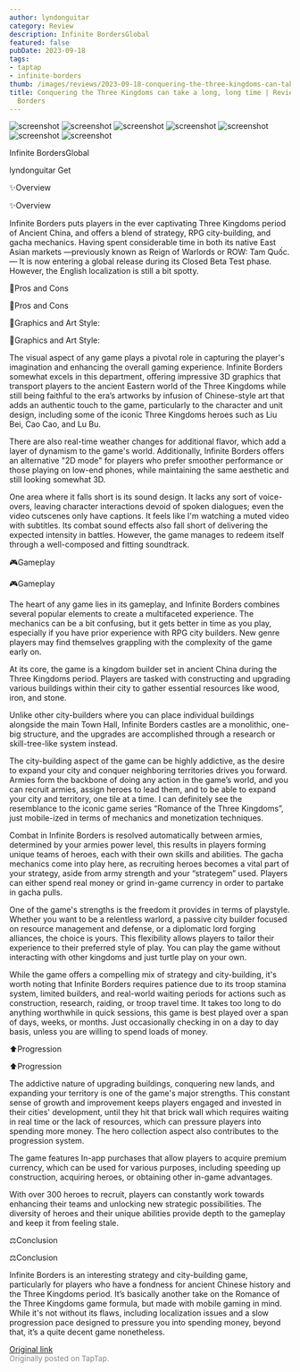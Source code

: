 ```yaml
---
author: lyndonguitar
category: Review
description: Infinite BordersGlobal
featured: false
pubDate: 2023-09-18
tags:
- taptap
- infinite-borders
thumb: /images/reviews/2023-09-18-conquering-the-three-kingdoms-can-take-a-long-long-time--review---infinite-borders-0.avif
title: Conquering the Three Kingdoms can take a long, long time | Review - Infinite
  Borders
---
```


<div class="gallery">
  <img src="/images/reviews/2023-09-18-conquering-the-three-kingdoms-can-take-a-long-long-time--review---infinite-borders-0.avif" alt="screenshot" />
  <img src="/images/reviews/2023-09-18-conquering-the-three-kingdoms-can-take-a-long-long-time--review---infinite-borders-1.avif" alt="screenshot" />
  <img src="/images/reviews/2023-09-18-conquering-the-three-kingdoms-can-take-a-long-long-time--review---infinite-borders-2.avif" alt="screenshot" />
  <img src="/images/reviews/2023-09-18-conquering-the-three-kingdoms-can-take-a-long-long-time--review---infinite-borders-3.avif" alt="screenshot" />
  <img src="/images/reviews/2023-09-18-conquering-the-three-kingdoms-can-take-a-long-long-time--review---infinite-borders-4.avif" alt="screenshot" />
  <img src="/images/reviews/2023-09-18-conquering-the-three-kingdoms-can-take-a-long-long-time--review---infinite-borders-5.avif" alt="screenshot" />
  <img src="/images/reviews/2023-09-18-conquering-the-three-kingdoms-can-take-a-long-long-time--review---infinite-borders-6.avif" alt="screenshot" />
</div>

Infinite BordersGlobal

lyndonguitar
Get

✨Overview

✨Overview

Infinite Borders puts players in the ever captivating Three Kingdoms period of Ancient China, and offers a blend of strategy, RPG city-building, and gacha mechanics. Having spent considerable time in both its native East Asian markets —previously known as Reign of Warlords or ROW: Tam Quốc. — It is now entering a global release during its Closed Beta Test phase. However, the English localization is still a bit spotty.

📌Pros and Cons

📌Pros and Cons

🎨Graphics and Art Style:

🎨Graphics and Art Style:

The visual aspect of any game plays a pivotal role in capturing the player's imagination and enhancing the overall gaming experience. Infinite Borders somewhat excels in this department, offering impressive 3D graphics that transport players to the ancient Eastern world of the Three Kingdoms while still being faithful to the era’s artworks by infusion of Chinese-style art that adds an authentic touch to the game, particularly to the character and unit design, including some of the iconic Three Kingdoms heroes such as Liu Bei, Cao Cao, and Lu Bu.

There are also real-time weather changes for additional flavor, which add a layer of dynamism to the game's world.  Additionally, Infinite Borders offers an alternative "2D mode" for players who prefer smoother performance or those playing on low-end phones, while maintaining the same aesthetic and still looking somewhat 3D.

One area where it falls short is its sound design. It lacks any sort of voice-overs, leaving character interactions devoid of spoken dialogues; even the video cutscenes only have captions. It feels like I'm watching a muted video with subtitles. Its combat sound effects also fall short of delivering the expected intensity in battles. However, the game manages to redeem itself through a well-composed and fitting soundtrack.

🎮Gameplay

🎮Gameplay

The heart of any game lies in its gameplay, and Infinite Borders combines several popular elements to create a multifaceted experience. The mechanics can be a bit confusing, but it gets better in time as you play, especially if you have prior experience with RPG city builders. New genre players may find themselves grappling with the complexity of the game early on.

At its core, the game is a kingdom builder set in ancient China during the Three Kingdoms period. Players are tasked with constructing and upgrading various buildings within their city to gather essential resources like wood, iron, and stone.

Unlike other city-builders where you can place individual buildings alongside the main Town Hall, Infinite Borders castles are a monolithic, one-big structure, and the upgrades are accomplished through a research or skill-tree-like system instead.

The city-building aspect of the game can be highly addictive, as the desire to expand your city and conquer neighboring territories drives you forward. Armies form the backbone of doing any action in the game’s world, and you can recruit armies, assign heroes to lead them, and to be able to expand your city and territory, one tile at a time. I can definitely see the resemblance to the iconic game series “Romance of the Three Kingdoms”, just mobile-ized in terms of mechanics and monetization techniques.

Combat in Infinite Borders is resolved automatically between armies, determined by your armies power level, this results in players forming unique teams of heroes, each with their own skills and abilities. The gacha mechanics come into play here, as recruiting heroes becomes a vital part of your strategy, aside from army strength and your “strategem” used. Players can either spend real money or grind in-game currency in order to partake in gacha pulls.

One of the game's strengths is the freedom it provides in terms of playstyle. Whether you want to be a relentless warlord, a passive city builder focused on resource management and defense, or a diplomatic lord forging alliances, the choice is yours. This flexibility allows players to tailor their experience to their preferred style of play. You can play the game without interacting with other kingdoms and just turtle play on your own.

While the game offers a compelling mix of strategy and city-building, it's worth noting that Infinite Borders requires patience due to its troop stamina system, limited builders, and real-world waiting periods for actions such as construction, research, raiding, or troop travel time. It takes too long to do anything worthwhile in quick sessions, this game is best played over a span of days, weeks, or months. Just occasionally checking in on a day to day basis, unless you are willing to spend loads of money.

⬆️Progression

⬆️Progression

The addictive nature of upgrading buildings, conquering new lands, and expanding your territory is one of the game's major strengths. This constant sense of growth and improvement keeps players engaged and invested in their cities' development, until they hit that brick wall which requires waiting in real time or the lack of resources, which can pressure players into spending more money. The hero collection aspect also contributes to the progression system. 

The game features In-app purchases that allow players to acquire premium currency, which can be used for various purposes, including speeding up construction, acquiring heroes, or obtaining other in-game advantages.

With over 300 heroes to recruit, players can constantly work towards enhancing their teams and unlocking new strategic possibilities. The diversity of heroes and their unique abilities provide depth to the gameplay and keep it from feeling stale.

⚖️Conclusion

⚖️Conclusion

Infinite Borders is an interesting strategy and city-building game, particularly for players who have a fondness for ancient Chinese history and the Three Kingdoms period. It’s basically another take on the Romance of the Three Kingdoms game formula, but made with mobile gaming in mind. While it's not without its flaws, including localization issues and a slow progression pace designed to pressure you into spending money, beyond that, it’s a quite decent game nonetheless.

[Original link](https://www.taptap.io/post/6312605)<br><span style="font-size: 0.95em; color: #888;">Originally posted on TapTap.</span>